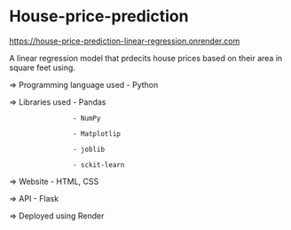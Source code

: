 # House-price-prediction
https://house-price-prediction-linear-regression.onrender.com  

A linear regression model that prdecits house prices based on their area in square feet using.  

  => Programming language used - Python  
  
  => Libraries used - Pandas  
  
                    - NumPy  
                    
                    - Matplotlip  
                    
                    - joblib  
                    
                    - sckit-learn 
                     
  => Website - HTML, CSS  
  
  => API - Flask  
  
  => Deployed using Render  
  
